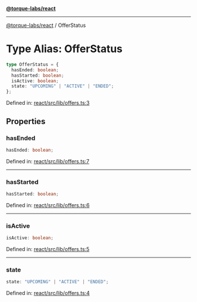 [**@torque-labs/react**](../README.md)

***

[@torque-labs/react](../README.md) / OfferStatus

# Type Alias: OfferStatus

```ts
type OfferStatus = {
  hasEnded: boolean;
  hasStarted: boolean;
  isActive: boolean;
  state: "UPCOMING" | "ACTIVE" | "ENDED";
};
```

Defined in: [react/src/lib/offers.ts:3](https://github.com/torque-labs/monorepo/blob/2ebf07140779767733d669c69d4b6e369a4193c3/packages/react/src/lib/offers.ts#L3)

## Properties

### hasEnded

```ts
hasEnded: boolean;
```

Defined in: [react/src/lib/offers.ts:7](https://github.com/torque-labs/monorepo/blob/2ebf07140779767733d669c69d4b6e369a4193c3/packages/react/src/lib/offers.ts#L7)

***

### hasStarted

```ts
hasStarted: boolean;
```

Defined in: [react/src/lib/offers.ts:6](https://github.com/torque-labs/monorepo/blob/2ebf07140779767733d669c69d4b6e369a4193c3/packages/react/src/lib/offers.ts#L6)

***

### isActive

```ts
isActive: boolean;
```

Defined in: [react/src/lib/offers.ts:5](https://github.com/torque-labs/monorepo/blob/2ebf07140779767733d669c69d4b6e369a4193c3/packages/react/src/lib/offers.ts#L5)

***

### state

```ts
state: "UPCOMING" | "ACTIVE" | "ENDED";
```

Defined in: [react/src/lib/offers.ts:4](https://github.com/torque-labs/monorepo/blob/2ebf07140779767733d669c69d4b6e369a4193c3/packages/react/src/lib/offers.ts#L4)
